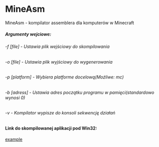 MineAsm
=======

MineAsm - kompilator assemblera dla komputerów w Minecraft

##### Argumenty wejciowe:
###### -f [file]     - Ustawia plik wejściowy do skompilowania
###### -o [file]     - Ustawia plik wyjściowy do wygenerowania
###### -p [platform] - Wybiera platforme docelową(Możliwe: mc)
###### -b [adress]   - Ustawia adres początku programu w pamięci(standardowo wynosi 0)
###### -v            - Kompilator wypisze do konsoli sekwencję działań

#### Link do skompilowanej aplikacji pod Win32:
[example](http://mafiesto4.pl/pliki/MineAsm.exe "Download")
 
